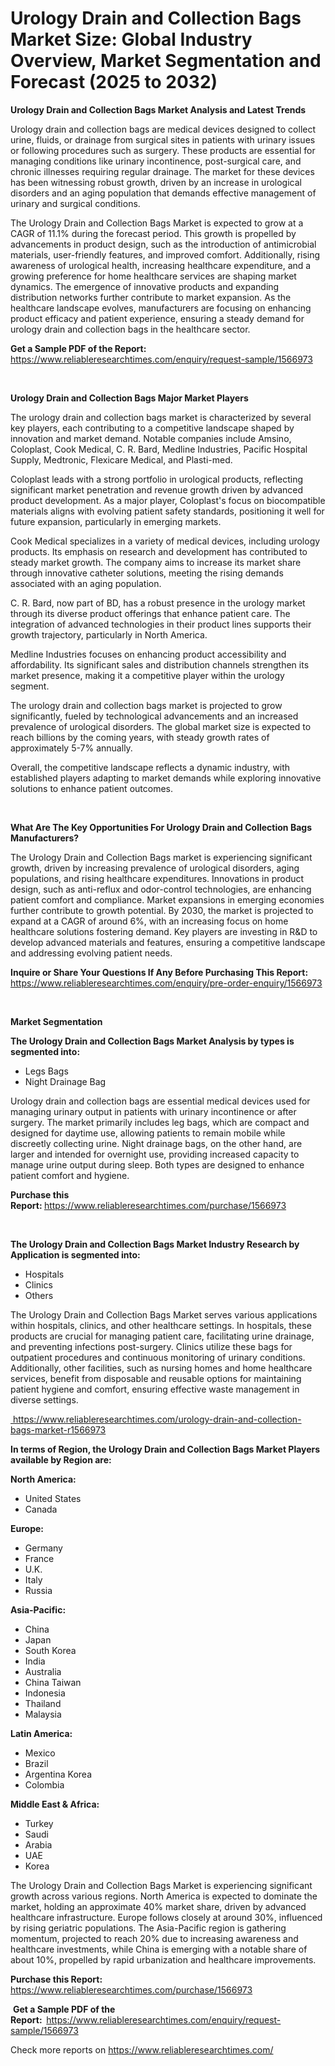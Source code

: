 <p><h1>Urology Drain and Collection Bags Market Size: Global Industry Overview, Market Segmentation and Forecast (2025 to 2032)</h1></p><p><strong>Urology Drain and Collection Bags Market Analysis and Latest Trends</strong></p>
<p><p>Urology drain and collection bags are medical devices designed to collect urine, fluids, or drainage from surgical sites in patients with urinary issues or following procedures such as surgery. These products are essential for managing conditions like urinary incontinence, post-surgical care, and chronic illnesses requiring regular drainage. The market for these devices has been witnessing robust growth, driven by an increase in urological disorders and an aging population that demands effective management of urinary and surgical conditions.</p><p>The Urology Drain and Collection Bags Market is expected to grow at a CAGR of 11.1% during the forecast period. This growth is propelled by advancements in product design, such as the introduction of antimicrobial materials, user-friendly features, and improved comfort. Additionally, rising awareness of urological health, increasing healthcare expenditure, and a growing preference for home healthcare services are shaping market dynamics. The emergence of innovative products and expanding distribution networks further contribute to market expansion. As the healthcare landscape evolves, manufacturers are focusing on enhancing product efficacy and patient experience, ensuring a steady demand for urology drain and collection bags in the healthcare sector.</p></p>
<p><strong>Get a Sample PDF of the Report:&nbsp;</strong> <a href="https://www.reliableresearchtimes.com/enquiry/request-sample/1566973?utm_campaign=3059&utm_medium=2&utm_source=Github&utm_content=ia&utm_term=22032025&utm_id=urology-drain-and-collection-bags">https://www.reliableresearchtimes.com/enquiry/request-sample/1566973</a></p>
<p>&nbsp;</p>
<p><strong>Urology Drain and Collection Bags Major Market Players</strong></p>
<p><p>The urology drain and collection bags market is characterized by several key players, each contributing to a competitive landscape shaped by innovation and market demand. Notable companies include Amsino, Coloplast, Cook Medical, C. R. Bard, Medline Industries, Pacific Hospital Supply, Medtronic, Flexicare Medical, and Plasti-med.</p><p>Coloplast leads with a strong portfolio in urological products, reflecting significant market penetration and revenue growth driven by advanced product development. As a major player, Coloplast's focus on biocompatible materials aligns with evolving patient safety standards, positioning it well for future expansion, particularly in emerging markets.</p><p>Cook Medical specializes in a variety of medical devices, including urology products. Its emphasis on research and development has contributed to steady market growth. The company aims to increase its market share through innovative catheter solutions, meeting the rising demands associated with an aging population.</p><p>C. R. Bard, now part of BD, has a robust presence in the urology market through its diverse product offerings that enhance patient care. The integration of advanced technologies in their product lines supports their growth trajectory, particularly in North America.</p><p>Medline Industries focuses on enhancing product accessibility and affordability. Its significant sales and distribution channels strengthen its market presence, making it a competitive player within the urology segment.</p><p>The urology drain and collection bags market is projected to grow significantly, fueled by technological advancements and an increased prevalence of urological disorders. The global market size is expected to reach billions by the coming years, with steady growth rates of approximately 5-7% annually.</p><p>Overall, the competitive landscape reflects a dynamic industry, with established players adapting to market demands while exploring innovative solutions to enhance patient outcomes.</p></p>
<p>&nbsp;</p>
<p><strong>What Are The Key Opportunities For Urology Drain and Collection Bags Manufacturers?</strong></p>
<p><p>The Urology Drain and Collection Bags market is experiencing significant growth, driven by increasing prevalence of urological disorders, aging populations, and rising healthcare expenditures. Innovations in product design, such as anti-reflux and odor-control technologies, are enhancing patient comfort and compliance. Market expansions in emerging economies further contribute to growth potential. By 2030, the market is projected to expand at a CAGR of around 6%, with an increasing focus on home healthcare solutions fostering demand. Key players are investing in R&D to develop advanced materials and features, ensuring a competitive landscape and addressing evolving patient needs.</p></p>
<p><strong>Inquire or Share Your Questions If Any Before Purchasing This Report:</strong> <a href="https://www.reliableresearchtimes.com/enquiry/pre-order-enquiry/1566973?utm_campaign=3059&utm_medium=2&utm_source=Github&utm_content=ia&utm_term=22032025&utm_id=urology-drain-and-collection-bags">https://www.reliableresearchtimes.com/enquiry/pre-order-enquiry/1566973</a></p>
<p>&nbsp;</p>
<p><strong>Market Segmentation</strong></p>
<p><strong>The Urology Drain and Collection Bags Market Analysis by types is segmented into:</strong></p>
<p><ul><li>Legs Bags</li><li>Night Drainage Bag</li></ul></p>
<p><p>Urology drain and collection bags are essential medical devices used for managing urinary output in patients with urinary incontinence or after surgery. The market primarily includes leg bags, which are compact and designed for daytime use, allowing patients to remain mobile while discreetly collecting urine. Night drainage bags, on the other hand, are larger and intended for overnight use, providing increased capacity to manage urine output during sleep. Both types are designed to enhance patient comfort and hygiene.</p></p>
<p><strong>Purchase this Report:&nbsp;</strong><a href="https://www.reliableresearchtimes.com/purchase/1566973?utm_campaign=3059&utm_medium=2&utm_source=Github&utm_content=ia&utm_term=22032025&utm_id=urology-drain-and-collection-bags">https://www.reliableresearchtimes.com/purchase/1566973</a></p>
<p>&nbsp;</p>
<p><strong>The Urology Drain and Collection Bags Market Industry Research by Application is segmented into:</strong></p>
<p><ul><li>Hospitals</li><li>Clinics</li><li>Others</li></ul></p>
<p><p>The Urology Drain and Collection Bags Market serves various applications within hospitals, clinics, and other healthcare settings. In hospitals, these products are crucial for managing patient care, facilitating urine drainage, and preventing infections post-surgery. Clinics utilize these bags for outpatient procedures and continuous monitoring of urinary conditions. Additionally, other facilities, such as nursing homes and home healthcare services, benefit from disposable and reusable options for maintaining patient hygiene and comfort, ensuring effective waste management in diverse settings.</p></p>
<p><a href="https://www.reliableresearchtimes.com/urology-drain-and-collection-bags-market-r1566973?utm_campaign=3059&utm_medium=2&utm_source=Github&utm_content=ia&utm_term=22032025&utm_id=urology-drain-and-collection-bags">&nbsp;https://www.reliableresearchtimes.com/urology-drain-and-collection-bags-market-r1566973</a></p>
<p><strong>In terms of Region, the Urology Drain and Collection Bags Market Players available by Region are:</strong></p>
<p>
    <p> <strong> North America: </strong>
        <ul>
            <li>United States</li>
            <li>Canada</li>
        </ul>
        </p> 
    <p> <strong> Europe: </strong>
        <ul>
            <li>Germany</li>
            <li>France</li>
            <li>U.K.</li>
            <li>Italy</li>
            <li>Russia</li>
        </ul>
        </p> 
    <p> <strong> Asia-Pacific: </strong>
        <ul>
            <li>China</li>
            <li>Japan</li>
            <li>South Korea</li>
            <li>India</li>
            <li>Australia</li>
            <li>China Taiwan</li>
            <li>Indonesia</li>
            <li>Thailand</li>
            <li>Malaysia</li>
        </ul>
        </p> 
    <p> <strong> Latin America: </strong>
        <ul>
            <li>Mexico</li>
            <li>Brazil</li>
            <li>Argentina Korea</li>
            <li>Colombia</li>
        </ul>
        </p> 
    <p> <strong> Middle East & Africa: </strong>
        <ul>
            <li>Turkey</li>
            <li>Saudi</li>
            <li>Arabia</li>
            <li>UAE</li>
            <li>Korea</li>
        </ul>
    </p>
    </p>
<p><p>The Urology Drain and Collection Bags Market is experiencing significant growth across various regions. North America is expected to dominate the market, holding an approximate 40% market share, driven by advanced healthcare infrastructure. Europe follows closely at around 30%, influenced by rising geriatric populations. The Asia-Pacific region is gathering momentum, projected to reach 20% due to increasing awareness and healthcare investments, while China is emerging with a notable share of about 10%, propelled by rapid urbanization and healthcare improvements.</p></p>
<p><strong>Purchase this Report: </strong><a href="https://www.reliableresearchtimes.com/purchase/1566973?utm_campaign=3059&utm_medium=2&utm_source=Github&utm_content=ia&utm_term=22032025&utm_id=urology-drain-and-collection-bags">https://www.reliableresearchtimes.com/purchase/1566973</a></p>
<p>&nbsp;<strong>Get a Sample PDF of the Report:&nbsp;&nbsp;</strong><a href="https://www.reliableresearchtimes.com/enquiry/request-sample/1566973?utm_campaign=3059&utm_medium=2&utm_source=Github&utm_content=ia&utm_term=22032025&utm_id=urology-drain-and-collection-bags">https://www.reliableresearchtimes.com/enquiry/request-sample/1566973</a></p>
<p><strong></strong></p>
<p>Check more reports on <a href="https://www.reliableresearchtimes.com/?utm_campaign=3059&utm_medium=2&utm_source=Github&utm_content=ia&utm_term=22032025&utm_id=urology-drain-and-collection-bags">https://www.reliableresearchtimes.com/</a></p>